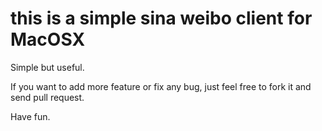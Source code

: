 # this is a simple sina weibo client for MacOSX

Simple but useful.

If you want to add more feature or fix any bug, just feel free to fork it and send pull request.

Have fun.
